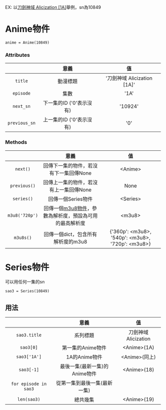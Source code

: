 EX: 以[刀劍神域 Alicization [1A]](https://ani.gamer.com.tw/animeVideo.php?sn=10849)舉例，sn為10849
# Anime物件

 ```
 anime = Anime(10849)
 ```
### Attributes
||意義|值|
|:---:|:---:|:---:|
| ``title`` |動漫標題|'刀劍神域 Alicization [1A]'|
| ``episode``|集數|'1A'|
| ``next_sn``|下一集的ID ('0'表示沒有)|'10924'|
| ``previous_sn``|上一集的ID ('0'表示沒有)|'0'|
### Methods
||意義|值|
|:---:|:---:|:---:|
|``next()``|回傳下一集的物件，若沒有下一集回傳None|\<Anime\>|
|``previous()``|回傳上一集的物件，若沒有上一集回傳None|None|
|``series()``|回傳一個Series物件|\<Series\>|
|``m3u8('720p')``|回傳一個[m3u8物件](https://github.com/globocom/m3u8)，參數為解析度，預設為可用的最高解析度|\<m3u8\>|
|``m3u8s()``|回傳一個dict，包含所有解析度的m3u8|{'360p': \<m3u8\>, '540p': \<m3u8\>, '720p': \<m3u8\>}

# Series物件
可以用任何一集的sn
```
sao3 = Series(10849)
```
## 用法
||意義|值|
|:---:|:---:|:---:|
|`sao3.title`|系列標題|刀劍神域 Alicization|
|`sao3[0]`|第一集的Anime物件|\<Anime\>(1A)
|`sao3['1A']`|1A的Anime物件|\<Anime\>(同上)
|`sao3[-1]`|最後一集(最新一集)的Anime物件|\<Anime\>(18)
|`for episode in sao3`|從第一集到最後一集(最新一集)|
|`len(sao3)`|總共幾集|\<Anime\>(19)|
